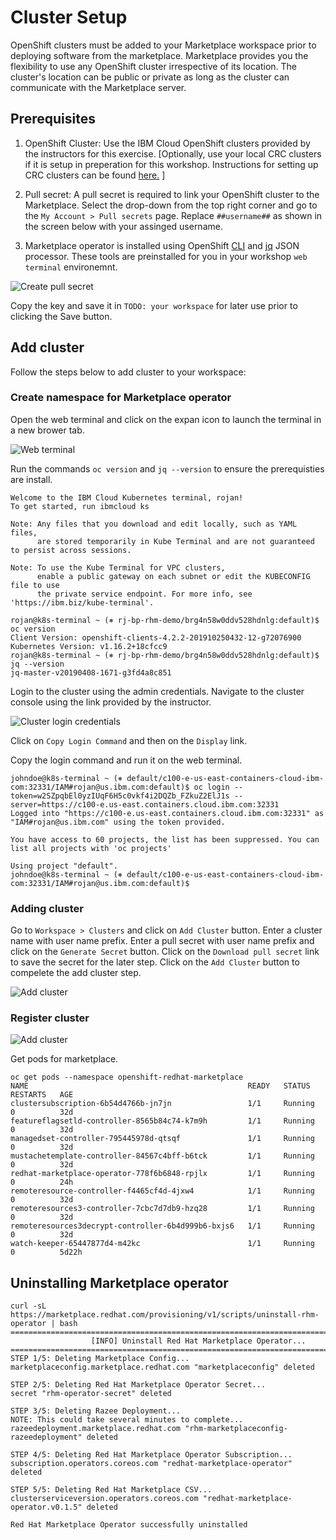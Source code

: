 # Cluster Setup

OpenShift clusters must be added to your Marketplace workspace prior to deploying software from the marketplace. Marketplace provides you the flexibility to use any OpenShift cluster irrespective of its location. The cluster's location can be public or private as long as the cluster can communicate with the Marketplace server.

## Prerequisites

1. OpenShift Cluster: Use the IBM Cloud OpenShift clusters provided by the instructors for this exercise. [Optionally, use your local CRC clusters if it is setup in preperation for this workshop. Instructions for setting up CRC clusters can be found [here.](../../articles/rhm-crc/rhm-with-crc.md) ]

2. Pull secret: A pull secret is required to link your OpenShift cluster to the Marketplace. Select the drop-down from the top right corner and go to the `My Account > Pull secrets` page. Replace `##username##` as shown in the screen below with your assinged username.

3. Marketplace operator is installed using OpenShift [CLI](https://docs.openshift.com/container-platform/4.3/cli_reference/openshift_cli/getting-started-cli.html) and [jq](https://stedolan.github.io/jq/download/) JSON processor. These tools are preinstalled for you in your workshop `web terminal` environemnt.

![Create pull secret](images/rhm-create-pullsecret.png)

Copy the key and save it in `TODO: your workspace` for later use prior to clicking the Save button.

## Add cluster
Follow the steps below to add cluster to your workspace:

### Create namespace for Marketplace operator
Open the web terminal and click on the expan icon to launch the terminal in a new brower tab.

![Web terminal](images/rhm-cluster-webterminal.png)

Run the commands `oc version` and `jq --version` to ensure the prerequisties are install.

```
Welcome to the IBM Cloud Kubernetes terminal, rojan!
To get started, run ibmcloud ks

Note: Any files that you download and edit locally, such as YAML files,
      are stored temporarily in Kube Terminal and are not guaranteed to persist across sessions.

Note: To use the Kube Terminal for VPC clusters,
      enable a public gateway on each subnet or edit the KUBECONFIG file to use
      the private service endpoint. For more info, see 'https://ibm.biz/kube-terminal'.

rojan@k8s-terminal ~ (⎈ rj-bp-rhm-demo/brg4n58w0ddv528hdnlg:default)$ oc version
Client Version: openshift-clients-4.2.2-201910250432-12-g72076900
Kubernetes Version: v1.16.2+18cfcc9
rojan@k8s-terminal ~ (⎈ rj-bp-rhm-demo/brg4n58w0ddv528hdnlg:default)$ jq --version
jq-master-v20190408-1671-g3fd4a8c851
```

Login to the cluster using the admin credentials. Navigate to the cluster console using the link provided by the instructor. 

![Cluster login credentials](images/rhm-cluster-login.png)

Click on `Copy Login Command` and then on the `Display` link.

Copy the login command and run it on the web terminal.

```
johndoe@k8s-terminal ~ (⎈ default/c100-e-us-east-containers-cloud-ibm-com:32331/IAM#rojan@us.ibm.com:default)$ oc login --token=w2SZpqbEl0yzIUqF6H5c0vkf4i2DQZb_FZkuZ2ElJ1s --server=https://c100-e.us-east.containers.cloud.ibm.com:32331
Logged into "https://c100-e.us-east.containers.cloud.ibm.com:32331" as "IAM#rojan@us.ibm.com" using the token provided.

You have access to 60 projects, the list has been suppressed. You can list all projects with 'oc projects'

Using project "default".
johndoe@k8s-terminal ~ (⎈ default/c100-e-us-east-containers-cloud-ibm-com:32331/IAM#rojan@us.ibm.com:default)$ 

```

### Adding cluster
Go to `Workspace > Clusters` and click on `Add Cluster` button.
Enter a cluster name with user name prefix. Enter a pull secret with user name prefix and click on the `Generate Secret` button. Click on the `Download pull secret` link to save the secret for the later step.
Click on the `Add Cluster` button to compelete the add cluster step.

![Add cluster](images/rhm-add-cluster.png)


### Register cluster

![Add cluster](images/rhm-add-cluster.png)



Get pods for marketplace.

```
oc get pods --namespace openshift-redhat-marketplace
NAME                                                 READY   STATUS    RESTARTS   AGE
clustersubscription-6b54d4766b-jn7jn                 1/1     Running   0          32d
featureflagsetld-controller-8565b84c74-k7m9h         1/1     Running   0          32d
managedset-controller-795445978d-qtsqf               1/1     Running   0          32d
mustachetemplate-controller-84567c4bff-b6tck         1/1     Running   0          32d
redhat-marketplace-operator-778f6b6848-rpjlx         1/1     Running   0          24h
remoteresource-controller-f4465cf4d-4jxw4            1/1     Running   0          32d
remoteresources3-controller-7cbc7d7db9-hzq28         1/1     Running   0          32d
remoteresources3decrypt-controller-6b4d999b6-bxjs6   1/1     Running   0          32d
watch-keeper-65447877d4-m42kc                        1/1     Running   0          5d22h
```

## Uninstalling Marketplace operator

```
curl -sL https://marketplace.redhat.com/provisioning/v1/scripts/uninstall-rhm-operator | bash
==================================================================================
                  [INFO] Uninstall Red Hat Marketplace Operator...                
==================================================================================
STEP 1/5: Deleting Marketplace Config...
marketplaceconfig.marketplace.redhat.com "marketplaceconfig" deleted
 
STEP 2/5: Deleting Red Hat Marketplace Operator Secret...
secret "rhm-operator-secret" deleted
 
STEP 3/5: Deleting Razee Deployment...
NOTE: This could take several minutes to complete...
razeedeployment.marketplace.redhat.com "rhm-marketplaceconfig-razeedeployment" deleted
 
STEP 4/5: Deleting Red Hat Marketplace Operator Subscription...
subscription.operators.coreos.com "redhat-marketplace-operator" deleted
 
STEP 5/5: Deleting Red Hat Marketplace CSV...
clusterserviceversion.operators.coreos.com "redhat-marketplace-operator.v0.1.5" deleted
 
Red Hat Marketplace Operator successfully uninstalled

```